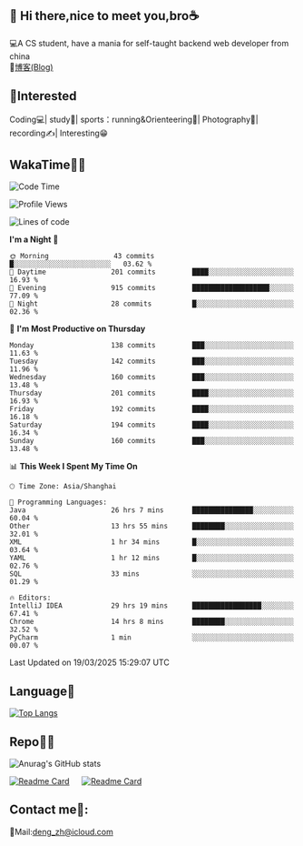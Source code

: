 👋 Hi there,nice to meet you,bro☕
---
💻A CS student, have a mania for self-taught backend web developer from china   
📌[博客(Blog)](https://github.com/HealUP/MyBlog)

 <!-- waka-box start -->
 <!-- waka-box end -->
 
🧲**Interested**
--
Coding💻| study📖| sports：running&Orienteering🏃‍| Photography📸| recording✍️| Interesting😁

WakaTime👨‍💻
---
<!--START_SECTION:waka-->
![Code Time](http://img.shields.io/badge/Code%20Time-2%2C686%20hrs%205%20mins-blue)

![Profile Views](http://img.shields.io/badge/Profile%20Views-0-blue)

![Lines of code](https://img.shields.io/badge/From%20Hello%20World%20I%27ve%20Written-205.1%20thousand%20lines%20of%20code-blue)

**I'm a Night 🦉** 

```text
🌞 Morning                43 commits          █░░░░░░░░░░░░░░░░░░░░░░░░   03.62 % 
🌆 Daytime                201 commits         ████░░░░░░░░░░░░░░░░░░░░░   16.93 % 
🌃 Evening                915 commits         ███████████████████░░░░░░   77.09 % 
🌙 Night                  28 commits          █░░░░░░░░░░░░░░░░░░░░░░░░   02.36 % 
```
📅 **I'm Most Productive on Thursday** 

```text
Monday                   138 commits         ███░░░░░░░░░░░░░░░░░░░░░░   11.63 % 
Tuesday                  142 commits         ███░░░░░░░░░░░░░░░░░░░░░░   11.96 % 
Wednesday                160 commits         ███░░░░░░░░░░░░░░░░░░░░░░   13.48 % 
Thursday                 201 commits         ████░░░░░░░░░░░░░░░░░░░░░   16.93 % 
Friday                   192 commits         ████░░░░░░░░░░░░░░░░░░░░░   16.18 % 
Saturday                 194 commits         ████░░░░░░░░░░░░░░░░░░░░░   16.34 % 
Sunday                   160 commits         ███░░░░░░░░░░░░░░░░░░░░░░   13.48 % 
```


📊 **This Week I Spent My Time On** 

```text
🕑︎ Time Zone: Asia/Shanghai

💬 Programming Languages: 
Java                     26 hrs 7 mins       ███████████████░░░░░░░░░░   60.04 % 
Other                    13 hrs 55 mins      ████████░░░░░░░░░░░░░░░░░   32.01 % 
XML                      1 hr 34 mins        █░░░░░░░░░░░░░░░░░░░░░░░░   03.64 % 
YAML                     1 hr 12 mins        █░░░░░░░░░░░░░░░░░░░░░░░░   02.76 % 
SQL                      33 mins             ░░░░░░░░░░░░░░░░░░░░░░░░░   01.29 % 

🔥 Editors: 
IntelliJ IDEA            29 hrs 19 mins      █████████████████░░░░░░░░   67.41 % 
Chrome                   14 hrs 8 mins       ████████░░░░░░░░░░░░░░░░░   32.52 % 
PyCharm                  1 min               ░░░░░░░░░░░░░░░░░░░░░░░░░   00.07 % 
```


 Last Updated on 19/03/2025 15:29:07 UTC
<!--END_SECTION:waka-->

Language🚀
---
[![Top Langs](https://github-readme-stats.vercel.app/api/top-langs/?username=HealUP&layout=compact&hide_border=true)](https://github.com/HealUP)

Repo🧑‍💻
---
![Anurag's GitHub stats](https://github-readme-stats.vercel.app/api?username=HealUP&count_private=true&show_icons=true&theme=gruvbox&hide_border=true) 

[![Readme Card](https://github-readme-stats.vercel.app/api/pin/?username=HealUP&repo=InternetEy&theme=transparent)](https://github.com/HealUP/InternetEy) &emsp;
[![Readme Card](https://github-readme-stats.vercel.app/api/pin/?username=HealUP&repo=CampusExperience&theme=transparent)](https://github.com/HealUP/CampusExperience)


Contact me📱:
---
📮Mail:deng_zh@icloud.com  
